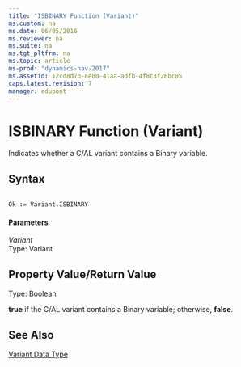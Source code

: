 ```yaml
---
title: "ISBINARY Function (Variant)"
ms.custom: na
ms.date: 06/05/2016
ms.reviewer: na
ms.suite: na
ms.tgt_pltfrm: na
ms.topic: article
ms-prod: "dynamics-nav-2017"
ms.assetid: 12cd8d7b-8e80-41aa-adfb-4f8c3f26bc05
caps.latest.revision: 7
manager: edupont
---
```

# ISBINARY Function (Variant)
Indicates whether a C/AL variant contains a Binary variable.  
  
## Syntax  
  
```  
  
Ok := Variant.ISBINARY  
```  
  
#### Parameters  
 *Variant*  
 Type: Variant  
  
## Property Value/Return Value  
 Type: Boolean  
  
 **true** if the C/AL variant contains a Binary variable; otherwise, **false**.  
  
## See Also  
 [Variant Data Type](Variant-Data-Type.md)